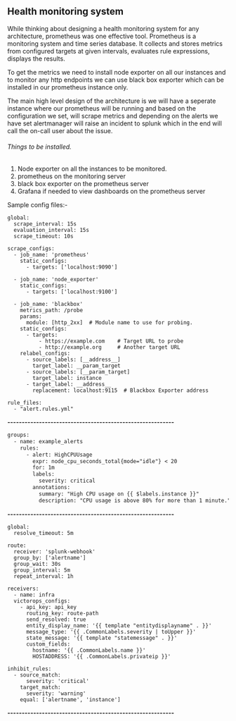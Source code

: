 ## Health monitoring system

While thinking about designing a health monitoring system for any architecture, prometheus was one effective tool.
Prometheus is a monitoring system and time series database. It collects and stores metrics from configured targets at given intervals, evaluates rule expressions, displays the results.

To get the metrics we need to install node exporter on all our instances and to monitor any http endpoints we can use black box exporter which can be installed in our prometheus instance only.

The main high level design of the architecture is we will have a seperate instance where our prometheus will be running and based on the configuration we set, will scrape metrics and depending on the alerts we have set alertmanager will raise an incident to splunk which in the end will call the on-call user about the issue.

###### Things to be installed.
1. Node exporter on all the instances to be monitored.
2. prometheus on the monitoring server
3. black box exporter on the prometheus server
4. Grafana if needed to view dashboards on the prometheus server


Sample config files:-

```promtheus job:
global:
  scrape_interval: 15s
  evaluation_interval: 15s
  scrape_timeout: 10s

scrape_configs:
  - job_name: 'prometheus'
    static_configs:
      - targets: ['localhost:9090']

  - job_name: 'node_exporter'
    static_configs:
      - targets: ['localhost:9100']
  
  - job_name: 'blackbox'
    metrics_path: /probe
    params:
      module: [http_2xx]  # Module name to use for probing.
    static_configs:
      - targets:
          - https://example.com    # Target URL to probe
          - http://example.org     # Another target URL
    relabel_configs:
      - source_labels: [__address__]
        target_label: __param_target
      - source_labels: [__param_target]
        target_label: instance
      - target_label: __address__
        replacement: localhost:9115  # Blackbox Exporter address

rule_files:
  - "alert.rules.yml"
```
**----------------------------------------------------------**

```Alert rule sample:-
groups:
  - name: example_alerts
    rules:
      - alert: HighCPUUsage
        expr: node_cpu_seconds_total{mode="idle"} < 20
        for: 1m
        labels:
          severity: critical
        annotations:
          summary: "High CPU usage on {{ $labels.instance }}"
          description: "CPU usage is above 80% for more than 1 minute."
```
**----------------------------------------------------------**

```Alertmanager sample:-
global:
  resolve_timeout: 5m

route:
  receiver: 'splunk-webhook'
  group_by: ['alertname']
  group_wait: 30s
  group_interval: 5m
  repeat_interval: 1h

receivers:
  - name: infra
  victorops_configs:
    - api_key: api_key
      routing_key: route-path
      send_resolved: true
      entity_display_name: '{{ template "entitydisplayname" . }}'
      message_type: '{{ .CommonLabels.severity | toUpper }}'
      state_message: '{{ template "statemessage" . }}'
      custom_fields:
        hostname: '{{ .CommonLabels.name }}'
        HOSTADDRESS: '{{ .CommonLabels.privateip }}' 

inhibit_rules:
  - source_match:
      severity: 'critical'
    target_match:
      severity: 'warning'
    equal: ['alertname', 'instance']
```
**----------------------------------------------------------**
